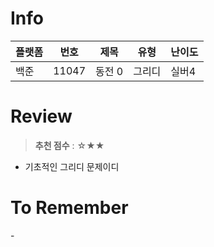 # Info
|플랫폼|번호|제목|유형|난이도|
|----|----|----|----|----|
|백준|11047|동전 0|그리디|실버4|

# Review
> **추천 점수** : ☆★★

- 기초적인 그리디 문제이디

# To Remember
\-